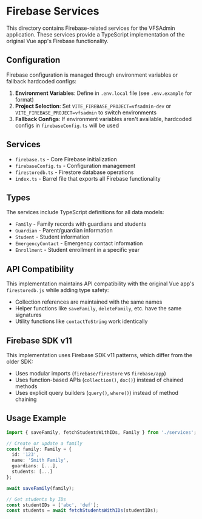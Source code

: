 # Firebase Services

This directory contains Firebase-related services for the VFSAdmin application. These services
provide a TypeScript implementation of the original Vue app's Firebase functionality.

## Configuration

Firebase configuration is managed through environment variables or fallback hardcoded configs:

1. **Environment Variables**: Define in `.env.local` file (see `.env.example` for format)
2. **Project Selection**: Set `VITE_FIREBASE_PROJECT=vfsadmin-dev` or
   `VITE_FIREBASE_PROJECT=vfsadmin` to switch environments
3. **Fallback Configs**: If environment variables aren't available, hardcoded configs in
   `firebaseConfig.ts` will be used

## Services

- `firebase.ts` - Core Firebase initialization
- `firebaseConfig.ts` - Configuration management
- `firestoredb.ts` - Firestore database operations
- `index.ts` - Barrel file that exports all Firebase functionality

## Types

The services include TypeScript definitions for all data models:

- `Family` - Family records with guardians and students
- `Guardian` - Parent/guardian information
- `Student` - Student information
- `EmergencyContact` - Emergency contact information
- `Enrollment` - Student enrollment in a specific year

## API Compatibility

This implementation maintains API compatibility with the original Vue app's `firestoredb.js` while
adding type safety:

- Collection references are maintained with the same names
- Helper functions like `saveFamily`, `deleteFamily`, etc. have the same signatures
- Utility functions like `contactToString` work identically

## Firebase SDK v11

This implementation uses Firebase SDK v11 patterns, which differ from the older SDK:

- Uses modular imports (`firebase/firestore` vs `firebase/app`)
- Uses function-based APIs (`collection()`, `doc()`) instead of chained methods
- Uses explicit query builders (`query()`, `where()`) instead of method chaining

## Usage Example

```typescript
import { saveFamily, fetchStudentsWithIDs, Family } from './services';

// Create or update a family
const family: Family = {
  id: '123',
  name: 'Smith Family',
  guardians: [...],
  students: [...]
};

await saveFamily(family);

// Get students by IDs
const studentIDs = ['abc', 'def'];
const students = await fetchStudentsWithIDs(studentIDs);
```
